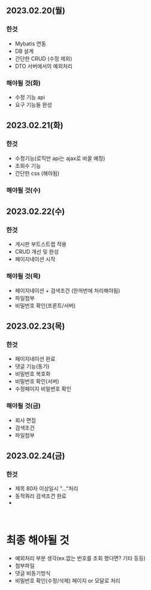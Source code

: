 ## 2023.02.20(월)
### 한것
- Mybatis 연동
- DB 설계
- 간단한 CRUD (수정 제외)
- DTO 서버에서의 예외처리
### 해야될 것(화)
- 수정 기능 api
- 요구 기능들 완성

## 2023.02.21(화)
### 한것
- 수정기능(로직만 api는 ajax로 바꿀 예정)
- 조회수 기능
- 간단한 css (해야됨)
### 해야될 것(수)

## 2023.02.22(수)
### 한것
- 게시판 부트스트랩 적용
- CRUD 개선 및 완성
- 페이지네이션 시작
### 해야될 것(목)
- 페이지네이션 + 검색조건 (한꺼번에 처리해야됨)
- 파일첨부
- 비밀번호 확인(프론트/서버)

## 2023.02.23(목)
### 한것
- 페이지네이션 완료
- 댓글 기능(동기)
- 비밀번호 복호화
- 비밀번호 확인(서버)
- 수정페이지 비밀번호 확인
### 해야될 것(금)
- 회사 면접
- 검색조건
- 파일첨부

## 2023.02.24(금)
### 한것
- 제목 80자 이상일시 "..."처리
- 동적쿼리 검색조건 완료
- 

<br/>

# 최종 해야될 것
- 예외처리 부분 생각(ex.없는 번호를 조회 했다면? 기타 등등)
- 첨부파일
- 댓글 비동기방식
- 비밀번호 확인(수정/삭제) 페이지 or 모달로 처리
